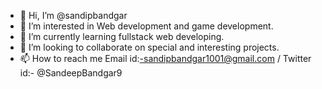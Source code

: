 - 👋 Hi, I’m @sandipbandgar
- 👀 I’m interested in Web development and game development.
- 🌱 I’m currently learning fullstack web developing.
- 💞️ I’m looking to collaborate on special and interesting projects.
- 📫 How to reach me Email id:-sandipbandgar1001@gmail.com / Twitter id:- @SandeepBandgar9 

